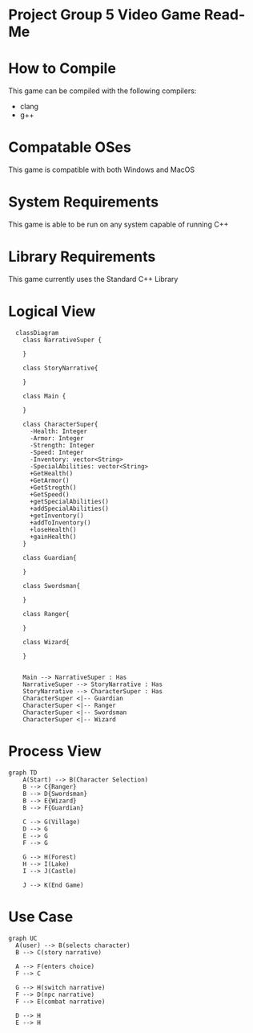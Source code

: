 # Project Group 5 Video Game Read-Me

# How to Compile
This game can be compiled with the following compilers:
* clang
* g++

# Compatable OSes
This game is compatible with both Windows and MacOS

# System Requirements
This game is able to be run on any system capable of running C++

# Library Requirements
This game currently uses the Standard C++ Library

# Logical View

```mermaid
  classDiagram
    class NarrativeSuper {

    }

    class StoryNarrative{

    }

    class Main { 
     
    }

    class CharacterSuper{
      -Health: Integer
      -Armor: Integer
      -Strength: Integer
      -Speed: Integer
      -Inventory: vector<String>
      -SpecialAbilities: vector<String>
      +GetHealth()
      +GetArmor()
      +GetStregth()
      +GetSpeed()
      +getSpecialAbilities()
      +addSpecialAbilities()
      +getInventory()
      +addToInventory()
      +loseHealth()
      +gainHealth()
    }

    class Guardian{

    }

    class Swordsman{

    }

    class Ranger{

    }

    class Wizard{

    }


    Main --> NarrativeSuper : Has
    NarrativeSuper --> StoryNarrative : Has
    StoryNarrative --> CharacterSuper : Has
    CharacterSuper <|-- Guardian 
    CharacterSuper <|-- Ranger
    CharacterSuper <|-- Swordsman
    CharacterSuper <|-- Wizard
```

# Process View

```mermaid
graph TD
    A(Start) --> B(Character Selection)
    B --> C{Ranger}
    B --> D{Swordsman}
    B --> E{Wizard}
    B --> F{Guardian}
    
    C --> G(Village)
    D --> G
    E --> G
    F --> G
    
    G --> H(Forest)
    H --> I(Lake)
    I --> J(Castle)
    
    J --> K(End Game)
```
# Use Case 
```mermaid
graph UC
  A(user) --> B(selects character)
  B --> C(story narrative)

  A --> F(enters choice)
  F --> C

  G --> H(switch narrative)
  F --> D(npc narrative)
  F --> E(combat narrative)

  D --> H
  E --> H
```
